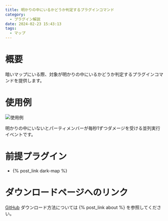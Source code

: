 ```yaml
---
title: 明かりの中にいるかどうか判定するプラグインコマンド
category:
  - プラグイン解説
date: 2024-02-23 15:43:13
tags:
  - マップ
---
```


# 概要

暗いマップにいる際、対象が明かりの中にいるかどうか判定するプラグインコマンドを提供します。

# 使用例

![使用例](is-in-lights.png "使用例")

明かりの中にいないとパーティメンバーが毎秒1ずつダメージを受ける並列実行イベントです。

# 前提プラグイン

- {% post_link dark-map %}

# ダウンロードページへのリンク

[GitHub](https://github.com/elleonard/DarkPlasma-MZ-Plugins/blob/release/DarkPlasma_IsInLights.js)
ダウンロード方法については {% post_link about %} を参照してください。
